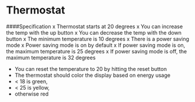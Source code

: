 Thermostat
==========

####Specification
x Thermostat starts at 20 degrees
x You can increase the temp with the up button
x You can decrease the temp with the down button
x The minimum temperature is 10 degrees
x There is a power saving mode
x Power saving mode is on by default
x If power saving mode is on, the maximum temperature is 25 degrees
x If power saving mode is off, the maximum temperature is 32 degrees
- You can reset the temperature to 20 by hitting  the reset button
- The thermostat should color the display based on energy usage
- < 18 is green,
- < 25 is yellow,
- otherwise red
